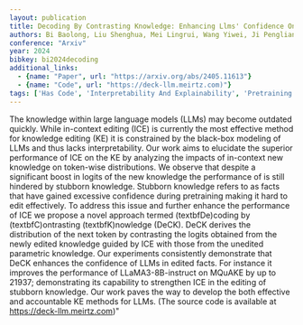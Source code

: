 ```yaml
---
layout: publication
title: Decoding By Contrasting Knowledge: Enhancing Llms' Confidence On Edited Facts
authors: Bi Baolong, Liu Shenghua, Mei Lingrui, Wang Yiwei, Ji Pengliang, Cheng Xueqi
conference: "Arxiv"
year: 2024
bibkey: bi2024decoding
additional_links:
  - {name: "Paper", url: "https://arxiv.org/abs/2405.11613"}
  - {name: "Code", url: "https://deck-llm.meirtz.com)"}
tags: ['Has Code', 'Interpretability And Explainability', 'Pretraining Methods', 'Training Techniques']
---
```

The knowledge within large language models (LLMs) may become outdated quickly. While in-context editing (ICE) is currently the most effective method for knowledge editing (KE) it is constrained by the black-box modeling of LLMs and thus lacks interpretability. Our work aims to elucidate the superior performance of ICE on the KE by analyzing the impacts of in-context new knowledge on token-wise distributions. We observe that despite a significant boost in logits of the new knowledge the performance of is still hindered by stubborn knowledge. Stubborn knowledge refers to as facts that have gained excessive confidence during pretraining making it hard to edit effectively. To address this issue and further enhance the performance of ICE we propose a novel approach termed (textbfDe)coding by (textbfC)ontrasting (textbfK)nowledge (DeCK). DeCK derives the distribution of the next token by contrasting the logits obtained from the newly edited knowledge guided by ICE with those from the unedited parametric knowledge. Our experiments consistently demonstrate that DeCK enhances the confidence of LLMs in edited facts. For instance it improves the performance of LLaMA3-8B-instruct on MQuAKE by up to 21937; demonstrating its capability to strengthen ICE in the editing of stubborn knowledge. Our work paves the way to develop the both effective and accountable KE methods for LLMs. (The source code is available at https://deck-llm.meirtz.com)"
